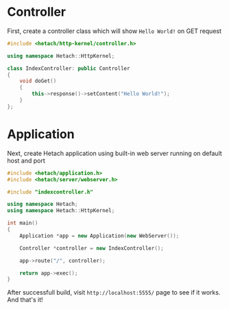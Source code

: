 # Controller

First, create a controller class which will show `Hello World!` on GET request

```cpp
#include <hetach/http-kernel/controller.h>

using namespace Hetach::HttpKernel;

class IndexController: public Controller
{
    void doGet()
    {
        this->response()->setContent("Hello World!");
    }
};
```

# Application

Next, create Hetach application using built-in web server running on default host and port

```cpp
#include <hetach/application.h>
#include <hetach/server/webserver.h>

#include "indexcontroller.h"

using namespace Hetach;
using namespace Hetach::HttpKernel;

int main()
{
    Application *app = new Application(new WebServer());

    Controller *controller = new IndexController();

    app->route("/", controller);

    return app->exec();
}
```

After successfull build, visit `http://localhost:5555/` page to see if it works. And that's it!
